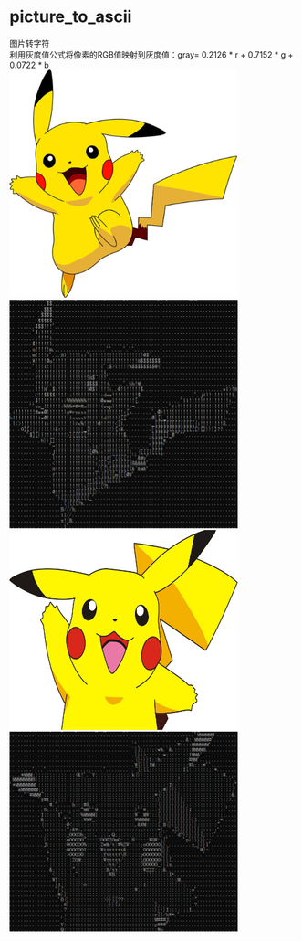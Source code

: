 # picture_to_ascii  
图片转字符  
利用灰度值公式将像素的RGB值映射到灰度值：gray= 0.2126 * r + 0.7152 * g + 0.0722 * b  
<img src="https://github.com/nakuYK/picture_to_ascii/blob/master/picture.jpg" width="400" height="400"/><img src="https://github.com/nakuYK/picture_to_ascii/blob/master/1.png" width="400" height="400"/>
<img src="https://github.com/nakuYK/picture_to_ascii/blob/master/picture3.jpg" width="400" height="350"/><img src="https://github.com/nakuYK/picture_to_ascii/blob/master/3.png" width="400" height="350"/>
